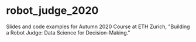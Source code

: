 # robot_judge_2020
Slides and code examples for Autumn 2020 Course at ETH Zurich, "Building a Robot Judge: Data Science for Decision-Making."
